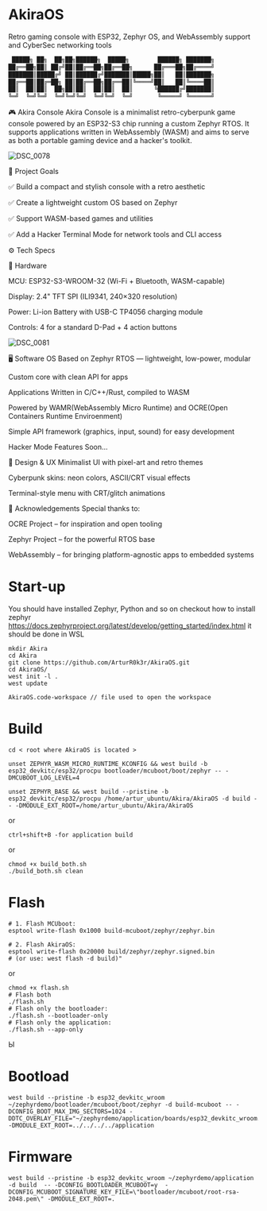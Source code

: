 # AkiraOS
Retro gaming console with ESP32, Zephyr OS, and WebAssembly support and CyberSec networking tools 

```c
 █████╗ ██╗  ██╗██╗██████╗  █████╗        ██████╗ ███████╗  
██╔══██╗██║ ██╔╝██║██╔══██╗██╔══██╗      ██╔═══██╗██╔════╝  
███████║█████╔╝ ██║██████╔╝███████║█████╗██║   ██║███████╗  
██╔══██║██╔═██╗ ██║██╔══██╗██╔══██║╚════╝██║   ██║╚════██║  
██║  ██║██║  ██╗██║██║  ██║██║  ██║      ╚██████╔╝███████║  
╚═╝  ╚═╝╚═╝  ╚═╝╚═╝╚═╝  ╚═╝╚═╝  ╚═╝       ╚═════╝ ╚══════╝  
```

🎮 Akira Console
Akira Console is a minimalist retro-cyberpunk game console powered by an ESP32-S3 chip running a custom Zephyr RTOS. It supports applications written in WebAssembly (WASM) and aims to serve as both a portable gaming device and a hacker's toolkit.

![DSC_0078](https://github.com/user-attachments/assets/8e9d29de-1b5c-471f-b80c-44f2f96c4fae)

📌 Project Goals

✅ Build a compact and stylish console with a retro aesthetic

✅ Create a lightweight custom OS based on Zephyr

✅ Support WASM-based games and utilities

✅ Add a Hacker Terminal Mode for network tools and CLI access

⚙️ Tech Specs

🧠 Hardware

MCU: ESP32-S3-WROOM-32 (Wi-Fi + Bluetooth, WASM-capable)

Display: 2.4" TFT SPI (ILI9341, 240×320 resolution)

Power: Li-ion Battery with USB-C TP4056 charging module

Controls: 4 for a standard D-Pad + 4 action buttons 

![DSC_0081](https://github.com/user-attachments/assets/5d010761-cffb-4be3-8abe-2f69cc3b8900)


🖥 Software
OS
Based on Zephyr RTOS — lightweight, low-power, modular

Custom core with clean API for apps

Applications
Written in C/C++/Rust, compiled to WASM

Powered by WAMR(WebAssembly Micro Runtime) and OCRE(Open Containers Runtime Enviroenment)

Simple API framework (graphics, input, sound) for easy development

Hacker Mode Features
Soon...

🎨 Design & UX
Minimalist UI with pixel-art and retro themes

Cyberpunk skins: neon colors, ASCII/CRT visual effects

Terminal-style menu with CRT/glitch animations

🙏 Acknowledgements
Special thanks to:

OCRE Project – for inspiration and open tooling

Zephyr Project – for the powerful RTOS base

WebAssembly – for bringing platform-agnostic apps to embedded systems





# Start-up
You should have installed Zephyr, Python and so on checkout how to install zephyr
https://docs.zephyrproject.org/latest/develop/getting_started/index.html 
it should be done in WSL 


```shell
mkdir Akira 
cd Akira 
git clone https://github.com/ArturR0k3r/AkiraOS.git
cd AkiraOS/
west init -l .  
west update
```


```shell
AkiraOS.code-workspace // file used to open the workspace
```


# Build 
```Shell 
cd < root where AkiraOS is located >

unset ZEPHYR_WASM_MICRO_RUNTIME_KCONFIG && west build -b esp32_devkitc/esp32/procpu bootloader/mcuboot/boot/zephyr -- -DMCUBOOT_LOG_LEVEL=4

unset ZEPHYR_BASE && west build --pristine -b esp32_devkitc/esp32/procpu /home/artur_ubuntu/Akira/AkiraOS -d build -- -DMODULE_EXT_ROOT=/home/artur_ubuntu/Akira/AkiraOS
```
or 
```Shell 
ctrl+shift+B -for application build 
```
or
```Shell 
chmod +x build_both.sh
./build_both.sh clean
```



# Flash
```shell
# 1. Flash MCUboot: 
esptool write-flash 0x1000 build-mcuboot/zephyr/zephyr.bin

# 2. Flash AkiraOS: 
esptool write-flash 0x20000 build/zephyr/zephyr.signed.bin
# (or use: west flash -d build)"
```
or
```Shell 
chmod +x flash.sh
# Flash both
./flash.sh
# Flash only the bootloader:
./flash.sh --bootloader-only
# Flash only the application:
./flash.sh --app-only
```
Ы
# Bootload 
```shell
west build --pristine -b esp32_devkitc_wroom ~/zephyrdemo/bootloader/mcuboot/boot/zephyr -d build-mcuboot -- -DCONFIG_BOOT_MAX_IMG_SECTORS=1024 -DDTC_OVERLAY_FILE="~/zephyrdemo/application/boards/esp32_devkitc_wroom.overlay;~/zephyrdemo/bootloader/mcuboot/boot/zephyr/app.overlay" -DMODULE_EXT_ROOT=../../../../application
```

# Firmware
```shell
west build --pristine -b esp32_devkitc_wroom ~/zephyrdemo/application -d build  -- -DCONFIG_BOOTLOADER_MCUBOOT=y  -DCONFIG_MCUBOOT_SIGNATURE_KEY_FILE=\"bootloader/mcuboot/root-rsa-2048.pem\" -DMODULE_EXT_ROOT=.
```

